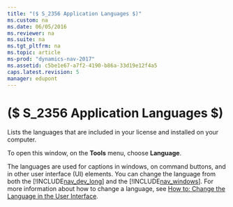 ```yaml
---
title: "($ S_2356 Application Languages $)"
ms.custom: na
ms.date: 06/05/2016
ms.reviewer: na
ms.suite: na
ms.tgt_pltfrm: na
ms.topic: article
ms-prod: "dynamics-nav-2017"
ms.assetid: c5be1e67-a7f2-4190-b86a-33d19e12f4a5
caps.latest.revision: 5
manager: edupont
---
```

# ($ S_2356 Application Languages $)
Lists the languages that are included in your license and installed on your computer.  
  
 To open this window, on the **Tools** menu, choose **Language**.  
  
 The languages are used for captions in windows, on command buttons, and in other user interface \(UI\) elements. You can change the language from both the [!INCLUDE[nav_dev_long](includes/nav_dev_long_md.md)] and the [!INCLUDE[nav_windows](includes/nav_windows_md.md)]. For more information about how to change a language, see [How to: Change the Language in the User Interface](../Topic/How%20to:%20Change%20the%20Language%20in%20the%20User%20Interface.md).